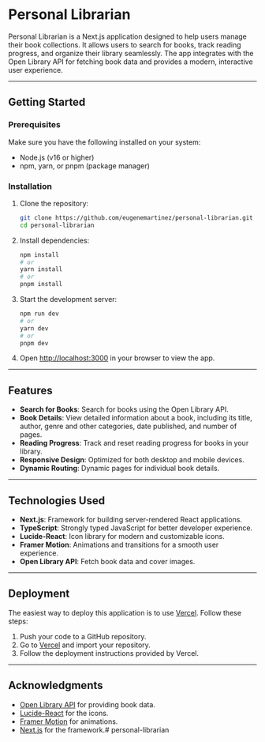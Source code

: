 # Personal Librarian

Personal Librarian is a Next.js application designed to help users manage their book collections. It allows users to search for books, track reading progress, and organize their library seamlessly. The app integrates with the Open Library API for fetching book data and provides a modern, interactive user experience.

---

## Getting Started

### Prerequisites
Make sure you have the following installed on your system:
- Node.js (v16 or higher)
- npm, yarn, or pnpm (package manager)

### Installation
1. Clone the repository:
   ```bash
   git clone https://github.com/eugenemartinez/personal-librarian.git
   cd personal-librarian
   ```

2. Install dependencies:
   ```bash
   npm install
   # or
   yarn install
   # or
   pnpm install
   ```

3. Start the development server:
   ```bash
   npm run dev
   # or
   yarn dev
   # or
   pnpm dev
   ```

4. Open [http://localhost:3000](http://localhost:3000) in your browser to view the app.

---

## Features

- **Search for Books**: Search for books using the Open Library API.
- **Book Details**: View detailed information about a book, including its title, author, genre and other categories, date published, and number of pages.
- **Reading Progress**: Track and reset reading progress for books in your library.
- **Responsive Design**: Optimized for both desktop and mobile devices.
- **Dynamic Routing**: Dynamic pages for individual book details.

---

## Technologies Used

- **Next.js**: Framework for building server-rendered React applications.
- **TypeScript**: Strongly typed JavaScript for better developer experience.
- **Lucide-React**: Icon library for modern and customizable icons.
- **Framer Motion**: Animations and transitions for a smooth user experience.
- **Open Library API**: Fetch book data and cover images.

---

## Deployment

The easiest way to deploy this application is to use [Vercel](https://vercel.com/). Follow these steps:

1. Push your code to a GitHub repository.
2. Go to [Vercel](https://vercel.com/) and import your repository.
3. Follow the deployment instructions provided by Vercel.

---

## Acknowledgments

- [Open Library API](https://openlibrary.org/developers/api) for providing book data.
- [Lucide-React](https://lucide.dev/) for the icons.
- [Framer Motion](https://www.framer.com/motion/) for animations.
- [Next.js](https://nextjs.org/) for the framework.# personal-librarian
